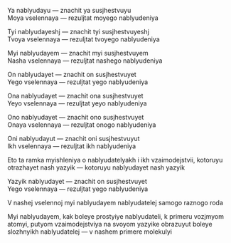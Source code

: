 Ya nablyudayu — znachit ya susjhestvuyu  
Moya vselennaya — rezuljtat moyego nablyudeniya

Tyi nablyudayeshj — znachit tyi susjhestvuyeshj  
Tvoya vselennaya — rezuljtat tvoyego nablyudeniya

Myi nablyudayem — znachit myi susjhestvuyem  
Nasha vselennaya — rezuljtat nashego nablyudeniya

On nablyudayet — znachit on susjhestvuyet  
Yego vselennaya — rezuljtat yego nablyudeniya

Ona nablyudayet — znachit ona susjhestvuyet  
Yeyo vselennaya — rezuljtat yeyo nablyudeniya

Ono nablyudayet — znachit ono susjhestvuyet  
Onaya vselennaya — rezuljtat onogo nablyudeniya

Oni nablyudayut — znachit oni susjhestvuyut  
Ikh vselennaya — rezuljtat ikh nablyudeniya


Eto ta ramka myishleniya o nablyudatelyakh i ikh vzaimodejstvii, kotoruyu otrazhayet nash yazyik — kotoruyu nablyudayet nash yazyik

Yazyik nablyudayet — znachit on susjhestvuyet  
Yego vselennaya — rezuljtat yego nablyudeniya

V nashej vselennoj myi nablyudayem nablyudatelej samogo raznogo roda

Myi nablyudayem, kak boleye prostyiye nablyudateli, k primeru vozjmyom atomyi, putyom vzaimodejstviya na svoyom yazyike obrazuyut boleye slozhnyikh nablyudatelej — v nashem primere molekulyi

